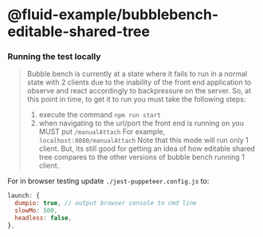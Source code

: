 # @fluid-example/bubblebench-editable-shared-tree

### Running the test locally
 > Bubble bench is currently at a state where it fails to run in a normal state with 2 clients due to the inability of the front end application to observe and react accordingly to backpressure on the server. So, at this point in time, to get it to run you must take the following steps:
 >   1. execute the command `npm run start`
 >   2. when navigating to the url/port the front end is running on you MUST put `/manualAttach` For example, `localhost:8080/manualAttach`
> Note that this mode will run only 1 client. But, its still good for getting an idea of how editable shared tree compares to the other versions of bubble bench running 1 client.

For in browser testing update `./jest-puppeteer.config.js` to:

```javascript
launch: {
  dumpio: true, // output browser console to cmd line
  slowMo: 500,
  headless: false,
},
```
